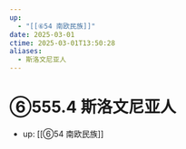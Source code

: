 ```yaml
---
up:
  - "[[⑥54 南欧民族]]"
date: 2025-03-01
ctime: 2025-03-01T13:50:28
aliases:
  - 斯洛文尼亚人
---
```


# ⑥555.4 斯洛文尼亚人

- up: [[⑥54 南欧民族]]

